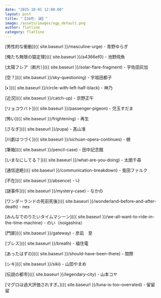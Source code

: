 ```yaml
---
date: "2025-10-01 12:00:00"
layout: post
title: "【10月: 謎】"
image: /assets/images/ogp_default.png
author: flatline
category: flatline
---
```


[男性的な衝動]({{ site.baseurl }}/masculine-urge) - 青野ゆらぎ

[俺たち無限の猿定理]({{ site.baseurl }}/a4366ef0) - 池野飛魚

[太陽フレア（断片）]({{ site.baseurl }}/solar-flare-fragment) - 宇佐田灰加

[空？]({{ site.baseurl }}/sky-questioning) - 宇祖田都子

[◐]({{ site.baseurl }}/circle-with-left-half-black) - 神乃

[近況]({{ site.baseurl }}/catch-up) - 京野正午

[リョコウバト]({{ site.baseurl }}/passenger-pigeon) - 児玉すだま

[怖い]({{ site.baseurl }}/frightening) - 再生

[さなぎ]({{ site.baseurl }}/pupa) - 髙山准

[川劇はつづく]({{ site.baseurl }}/sichuan-opera-continues) - 蛸

[筆箱]({{ site.baseurl }}/pencil-case) - 田中記念館

[いまなにしてる？]({{ site.baseurl }}/what-are-you-doing) - 太朗千尋

[通信途絶]({{ site.baseurl }}/communication-breakdown) - 兎田ファルク

[不在]({{ site.baseurl }}/absence) - 나

[謎事件]({{ site.baseurl }}/mystery-case) - なかの

[ワンダーランドの死前死後]({{ site.baseurl }}/wonderland-before-and-after-death) - nes

[みんなでのりたいタイムマシーン]({{ site.baseurl }}/we-all-want-to-ride-in-the-time-machine) - のい（noigashira）

[門扉]({{ site.baseurl }}/gateway) - 彦凪　至

[ブレス]({{ site.baseurl }}/breath) - 福住電

[あったはずの]({{ site.baseurl }}/should-have-been-there) - 間際

[シキ]({{ site.baseurl }}/siki) - 山田やまめ

[伝説の都市]({{ site.baseurl }}/legendary-city) - 山本コヤ

[マグロは過大評価されすぎ。]({{ site.baseurl }}/tuna-is-too-overrated) - 留留留
